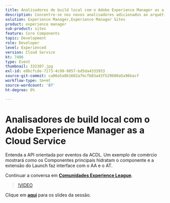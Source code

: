 ```yaml
---
title: Analisadores de build local com o Adobe Experience Manager as a Cloud Service
description: Concentre-se nos novos analisadores adicionados ao arquétipo AEM, permitindo reproduzir localmente validações que serão feitas nos pipelines de implantação do Cloud Manager.
solution: Experience Manager,Experience Manager Sites
product: experience manager
sub-product: sites
feature: Core Components
topic: Development
role: Developer
level: Experienced
version: Cloud Service
kt: 7406
type: Event
thumbnail: 332307.jpg
exl-id: e8bcfcde-7173-4c99-9857-bd5da4333953
source-git-commit: ca06e5a8b1602a7bcfb83a43f529680a5a96bacf
workflow-type: tm+mt
source-wordcount: '87'
ht-degree: 0%

---
```


# Analisadores de build local com o Adobe Experience Manager as a Cloud Service

Entenda a API orientada por eventos da ACDL. Um exemplo de comércio mostrará como os Componentes principais hidratam o componente e a extensão do Launch faz interface com o AA e o AT.

Continuar a conversa em **[Comunidades Experience League](http://adobe.ly/36Yd3v6)**.

>[!VIDEO](https://video.tv.adobe.com/v/332307/?quality=12&learn=on&hidetitle=true)

Clique em **[aqui](/help/adobe-developers-live/assets/local-build-analyzers-aemcs.pdf)** para os slides da sessão.
